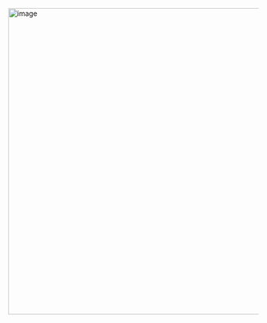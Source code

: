 <img width="616" alt="image" src="https://github.com/mourym/Power-BI-Project/assets/127374025/278f33bd-6842-4667-a313-1c45ab39d245">
